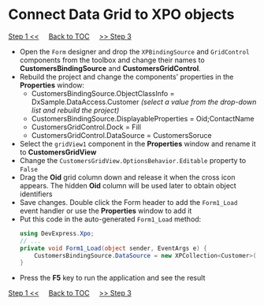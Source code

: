 # Connect Data Grid to XPO objects
[Step 1 <<](/create-persistent-classes-and-connect-xpo-to-database.md) 
&nbsp;&nbsp;&nbsp;
[Back to TOC](../../)
&nbsp;&nbsp;&nbsp;
[>> Step 3](/implement-crud-functionality-with-xpo-objects.md)   

* Open the `Form` designer and drop the `XPBindingSource` and `GridControl` components from the toolbox and change their names to **CustomersBindingSource** and **CustomersGridControl**.
* Rebuild the project and change the components' properties in the **Properties** window:
  * CustomersBindingSource.ObjectClassInfo = DxSample.DataAccess.Customer *(select a value from the drop-down list and rebuild the project)*
  * CustomersBindingSource.DisplayableProperties = Oid;ContactName
  * CustomersGridControl.Dock = Fill
  * CustomersGridControl.DataSource = CustomersSoruce
* Select the `gridView1` component in the **Properties** window and rename it to **CustomersGridView**
* Change the `CustomersGridView.OptionsBehavior.Editable` property to `False`
* Drag the **Oid** grid column down and release it when the cross icon appears. The hidden **Oid** column will be used later to obtain object identifiers
* Save changes. Double click the Form header to add the `Form1_Load` event handler or use the **Properties** window to add it
* Put this code in the auto-generated `Form1_Load` method:
    ```csharp
    using DevExpress.Xpo;
    // ...
    private void Form1_Load(object sender, EventArgs e) {
        CustomersBindingSource.DataSource = new XPCollection<Customer>(new Session());
    }
    ```
* Press the **F5** key to run the application and see the result

[Step 1 <<](/create-persistent-classes-and-connect-xpo-to-database.md) 
&nbsp;&nbsp;&nbsp;
[Back to TOC](../../)
&nbsp;&nbsp;&nbsp;
[>> Step 3](/implement-crud-functionality-with-xpo-objects.md)   